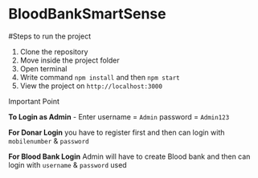 # BloodBankSmartSense

#Steps to run the project 
 1. Clone the repository
 2. Move inside the project folder
 3. Open terminal 
 4. Write command `npm install`  and then `npm start`
 5. View the project on `http://localhost:3000`
 
 Important Point 
 
 **To  Login as Admin** -
 Enter username = `Admin`
 password = `Admin123`
 
 **For Donar Login** you  have to register first 
 and then can login with `mobilenumber` & `password`
 
  **For Blood Bank Login** Admin will  have to create Blood bank 
 and then can login with `username` & `password` used
 
 
